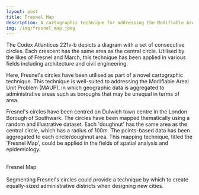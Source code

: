 ```yaml
---
layout: post
title: Fresnel Map
description: A cartographic technique for addressing the Modifiable Areal Unit Problem (MAUP)
img: /img/fresnel_map.jpeg
---
```


The Codex Atlanticus 221v-b depicts a diagram with a set of consecutive circles. Each crescent has the same area as the central circle. Utilised by the likes of Fresnel and March, this technique has been applied in various fields including architecture and civil engineering.

Here, Fresnel's circles have been utilised as part of a novel cartographic technique. This technique is well-suited to addressing the Modifiable Areal Unit Problem (MAUP), in which geographic data is aggregated to administrative areas such as boroughs that may be unequal in terms of area. 

Fresnel's circles have been centred on Dulwich town centre in the London Borough of Southwark. The circles have been mapped thematically using a random and illustrative dataset. Each 'doughnut' has the same area as the central circle, which has a radius of 100m. The points-based data has been aggregated to each circle/doughnut area. This mapping technique, titled the 'Fresnel Map', could be applied in the fields of spatial analysis and epidemiology.

<br>

<div class="col">
	<img class="col" src="{{ site.baseurl }}/img/fresnel_map.jpeg" alt="" title=""/>
</div>

<div class="col three caption">
	Fresnel Map
</div>

<br>

<div class="col">
	<img class="col" src="{{ site.baseurl }}/img/fresnel_circle_segments.jpeg" alt="" title=""/>
</div>

<div class="col three caption">
	Segmenting Fresnel's circles could provide a technique by which to create equally-sized administrative districts when designing new cities.
</div>
